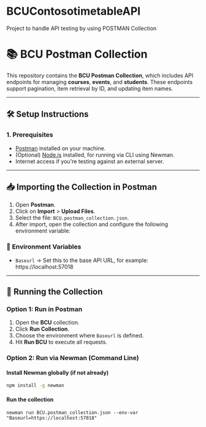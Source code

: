 ﻿# BCUContosotimetableAPI
Project to handle API testing by using POSTMAN Collection
# 📚 BCU Postman Collection

This repository contains the **BCU Postman Collection**, which includes API endpoints for managing **courses**, **events**, and **students**. These endpoints support pagination, item retrieval by ID, and updating item names.

---

## 🛠 Setup Instructions

### 1. Prerequisites
- [Postman](https://www.postman.com/downloads/) installed on your machine.
- (Optional) [Node.js](https://nodejs.org/) installed, for running via CLI using Newman.
- Internet access if you're testing against an external server.

---

## 📥 Importing the Collection in Postman

1. Open **Postman**.
2. Click on **Import** > **Upload Files**.
3. Select the file: `BCU.postman_collection.json`.
4. After import, open the collection and configure the following environment variable:

### 🔧 Environment Variables
- `Baseurl` → Set this to the base API URL, for example: https://localhost:57018
---

## 🚀 Running the Collection

### Option 1: Run in Postman
1. Open the **BCU** collection.
2. Click **Run Collection**.
3. Choose the environment where `Baseurl` is defined.
4. Hit **Run BCU** to execute all requests.

### Option 2: Run via Newman (Command Line)
#### Install Newman globally (if not already)
```bash
npm install -g newman
```
#### Run the collection
```
newman run BCU.postman_collection.json --env-var "Baseurl=https://localhost:57018"
```